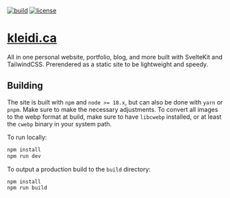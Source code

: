 [![build](https://github.com/kbzt/kleidi.ca/actions/workflows/build.yml/badge.svg)](https://github.com/kbzt/kleidi.ca/actions/workflows/build.yml) [![license](https://img.shields.io/github/license/kbzt/kleidi.ca)](https://opensource.org/licenses/MIT)

# [kleidi.ca](https://kleidi.ca)

All in one personal website, portfolio, blog, and more built with SvelteKit and TailwindCSS. Prerendered as a static site to be lightweight and speedy.

## Building

The site is built with `npm` and `node >= 18.x`, but can also be done with `yarn` or `pnpm`. Make sure to make the necessary adjustments. To convert all images to the webp format at build, make sure to have `libcwebp` installed, or at least the `cwebp` binary in your system path.

To run locally:
```bash
npm install
npm run dev
```

To output a production build to the `build` directory:
```bash
npm install
npm run build
```
